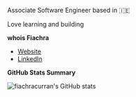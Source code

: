 Associate Software Engineer based in 🇮🇪

Love learning and building

**whois Fiachra**

- [Website](https://fiachracurran.com)
- [LinkedIn](https://www.linkedin.com/in/fiachracurran)

**GitHub Stats Summary**

![fiachracurran's GitHub stats](https://github-readme-stats-mu-lac-26.vercel.app/api?username=fiachracurran)
